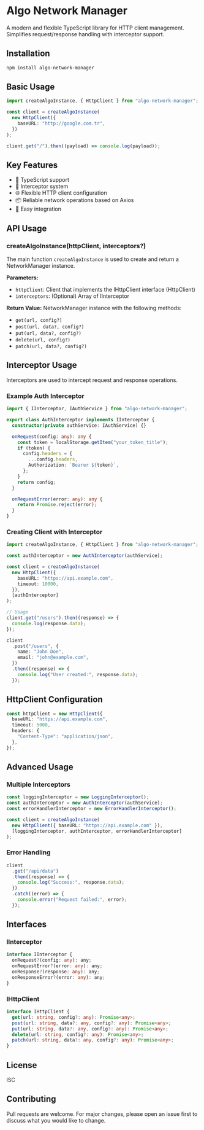 # Algo Network Manager

A modern and flexible TypeScript library for HTTP client management. Simplifies request/response handling with interceptor support.

## Installation

```bash
npm install algo-network-manager
```

## Basic Usage

```typescript
import createAlgoInstance, { HttpClient } from "algo-network-manager";

const client = createAlgoInstance(
  new HttpClient({
    baseURL: "http://google.com.tr",
  })
);

client.get("/").then((payload) => console.log(payload));
```

## Key Features

- 🚀 TypeScript support
- 🔧 Interceptor system
- 🌐 Flexible HTTP client configuration
- 📦 Reliable network operations based on Axios
- 🔌 Easy integration

## API Usage

### createAlgoInstance(httpClient, interceptors?)

The main function `createAlgoInstance` is used to create and return a NetworkManager instance.

**Parameters:**

- `httpClient`: Client that implements the IHttpClient interface (HttpClient)
- `interceptors`: (Optional) Array of IInterceptor

**Return Value:**
NetworkManager instance with the following methods:

- `get(url, config?)`
- `post(url, data?, config?)`
- `put(url, data?, config?)`
- `delete(url, config?)`
- `patch(url, data?, config?)`

## Interceptor Usage

Interceptors are used to intercept request and response operations.

### Example Auth Interceptor

```typescript
import { IInterceptor, IAuthService } from "algo-network-manager";

export class AuthInterceptor implements IInterceptor {
  constructor(private authService: IAuthService) {}

  onRequest(config: any): any {
    const token = localStorage.getItem("your_token_title");
    if (token) {
      config.headers = {
        ...config.headers,
        Authorization: `Bearer ${token}`,
      };
    }
    return config;
  }

  onRequestError(error: any): any {
    return Promise.reject(error);
  }
}
```

### Creating Client with Interceptor

```typescript
import createAlgoInstance, { HttpClient } from "algo-network-manager";

const authInterceptor = new AuthInterceptor(authService);

const client = createAlgoInstance(
  new HttpClient({
    baseURL: "https://api.example.com",
    timeout: 10000,
  }),
  [authInterceptor]
);

// Usage
client.get("/users").then((response) => {
  console.log(response.data);
});

client
  .post("/users", {
    name: "John Doe",
    email: "john@example.com",
  })
  .then((response) => {
    console.log("User created:", response.data);
  });
```

## HttpClient Configuration

```typescript
const httpClient = new HttpClient({
  baseURL: "https://api.example.com",
  timeout: 5000,
  headers: {
    "Content-Type": "application/json",
  },
});
```

## Advanced Usage

### Multiple Interceptors

```typescript
const loggingInterceptor = new LoggingInterceptor();
const authInterceptor = new AuthInterceptor(authService);
const errorHandlerInterceptor = new ErrorHandlerInterceptor();

const client = createAlgoInstance(
  new HttpClient({ baseURL: "https://api.example.com" }),
  [loggingInterceptor, authInterceptor, errorHandlerInterceptor]
);
```

### Error Handling

```typescript
client
  .get("/api/data")
  .then((response) => {
    console.log("Success:", response.data);
  })
  .catch((error) => {
    console.error("Request failed:", error);
  });
```

## Interfaces

### IInterceptor

```typescript
interface IInterceptor {
  onRequest?(config: any): any;
  onRequestError?(error: any): any;
  onResponse?(response: any): any;
  onResponseError?(error: any): any;
}
```

### IHttpClient

```typescript
interface IHttpClient {
  get(url: string, config?: any): Promise<any>;
  post(url: string, data?: any, config?: any): Promise<any>;
  put(url: string, data?: any, config?: any): Promise<any>;
  delete(url: string, config?: any): Promise<any>;
  patch(url: string, data?: any, config?: any): Promise<any>;
}
```

## License

ISC

## Contributing

Pull requests are welcome. For major changes, please open an issue first to discuss what you would like to change.
